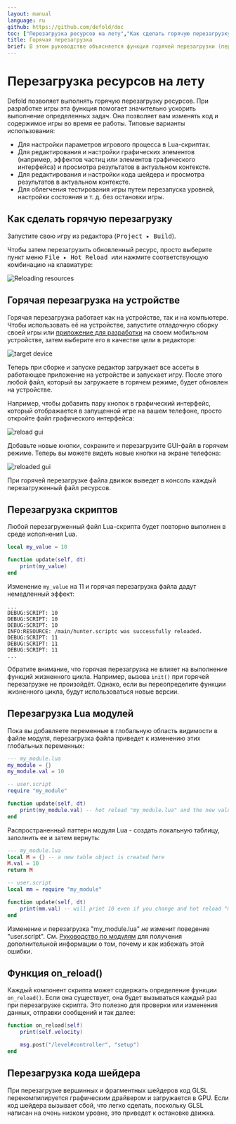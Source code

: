 ```yaml
---
layout: manual
language: ru
github: https://github.com/defold/doc
toc: ["Перезагрузка ресурсов на лету","Как сделать горячую перезагрузку","Горячая перезагрузка на устройстве","Перезагрузка скриптов","Перезагрузка Lua модулей","Функция on_reload()","Перезагрузка кода шейдера"]
title: Горячая перезагрузка
brief: В этом руководстве объясняется функция горячей перезагрузки (перезагрузки на лету) в Defold. 
---
```


# Перезагрузка ресурсов на лету

Defold позволяет выполнять горячую перезагрузку ресурсов. При разработке игры эта функция помогает значительно ускорить выполнение определенных задач. Она позволяет вам изменять код и содержимое игры во время ее работы. Типовые варианты использования:

- Для настройки параметров игрового процесса в Lua-скриптах.
- Для редактирования и настройки графических элементов (например, эффектов частиц или элементов графического интерфейса) и просмотра результатов в актуальном контексте.
- Для редактирования и настройки кода шейдера и просмотра результатов в актуальном контексте.
- Для облегчения тестирования игры путем перезапуска уровней, настройки состояния и т. д. без остановки игры. 

## Как сделать горячую перезагрузку

Запустите свою игру из редактора (<kbd>Project ▸ Build</kbd>).

Чтобы затем перезагрузить обновленный ресурс, просто выберите пункт меню <kbd> File ▸ Hot Reload </kbd> или нажмите соответствующую комбинацию на клавиатуре: 

![Reloading resources](/manuals/images/hot-reload/menu.png)

## Горячая перезагрузка на устройстве

Горячая перезагрузка работает как на устройстве, так и на компьютере. Чтобы использовать её на устройстве, запустите отладочную сборку своей игры или [приложение для разработки](/ru/manuals/dev-app) на своем мобильном устройстве, затем выберите его в качестве цели в редакторе: 

![target device](/manuals/images/hot-reload/target.png)

Теперь при сборке и запуске редактор загружает все ассеты в работающее приложение на устройстве и запускает игру. После этого любой файл, который вы загружаете в горячем режиме, будет обновлен на устройстве.

Например, чтобы добавить пару кнопок в графический интерфейс, который отображается в запущенной игре на вашем телефоне, просто откройте файл графического интерфейса: 

![reload gui](/manuals/images/hot-reload/gui.png)

Добавьте новые кнопки, сохраните и перезагрузите GUI-файл в горячем режиме. Теперь вы можете видеть новые кнопки на экране телефона: 

![reloaded gui](/manuals/images/hot-reload/gui-reloaded.png)

При горячей перезагрузке файла движок выведет в консоль каждый перезагруженный файл ресурсов. 

## Перезагрузка скриптов

Любой перезагруженный файл Lua-скрипта будет повторно выполнен в среде исполнения Lua. 

```lua
local my_value = 10

function update(self, dt)
    print(my_value)
end
```

Изменение `my_value` на 11 и горячая перезагрузка файла дадут немедленный эффект: 

```text
...
DEBUG:SCRIPT: 10
DEBUG:SCRIPT: 10
DEBUG:SCRIPT: 10
INFO:RESOURCE: /main/hunter.scriptc was successfully reloaded.
DEBUG:SCRIPT: 11
DEBUG:SCRIPT: 11
DEBUG:SCRIPT: 11
...
```

Обратите внимание, что горячая перезагрузка не влияет на выполнение функций жизненного цикла. Например, вызова `init()` при горячей перезагрузке не произойдёт. Однако, если вы переопределите функции жизненного цикла, будут использоваться новые версии. 

## Перезагрузка Lua модулей 

Пока вы добавляете переменные в глобальную область видимости в файле модуля, перезагрузка файла приведет к изменению этих глобальных переменных: 

```lua
--- my_module.lua
my_module = {}
my_module.val = 10
```

```lua
-- user.script
require "my_module"

function update(self, dt)
    print(my_module.val) -- hot reload "my_module.lua" and the new value will print
end
```

Распространенный паттерн модуля Lua - создать локальную таблицу, заполнить ее и затем вернуть: 

```lua
--- my_module.lua
local M = {} -- a new table object is created here
M.val = 10
return M
```

```lua
-- user.script
local mm = require "my_module"

function update(self, dt)
    print(mm.val) -- will print 10 even if you change and hot reload "my_module.lua"
end
```

Изменение и перезагрузка "my_module.lua" _не_ изменит поведение "user.script". См. [Руководство по модулям](/ru/manuals/modules) для получения дополнительной информации о том, почему и как избежать этой ошибки.

## Функция on_reload()

Каждый компонент скрипта может содержать определение функции `on_reload()`. Если она существует, она будет вызываться каждый раз при перезагрузке скрипта. Это полезно для проверки или изменения данных, отправки сообщений и так далее: 

```lua
function on_reload(self)
    print(self.velocity)

    msg.post("/level#controller", "setup")
end
```

## Перезагрузка кода шейдера

При перезагрузке вершинных и фрагментных шейдеров код GLSL перекомпилируется графическим драйвером и загружается в GPU. Если код шейдера вызывает сбой, что легко сделать, поскольку GLSL написан на очень низком уровне, это приведет к остановке движка. 
